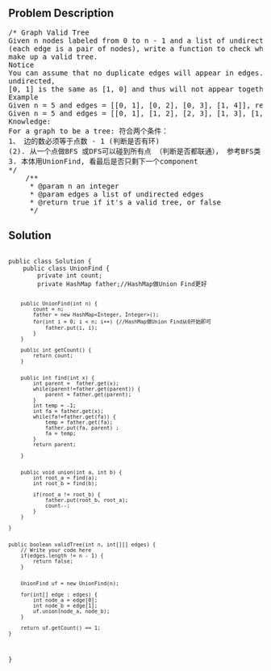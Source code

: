 <!--
<style>
  body { font-family: Arial, sans-serif; }
  .container { max-width: 100%; margin: 0 auto; padding: 10px; }
  .comment-block { max-width: 30%; background-color: #f9f9f9; padding: 10px; border-left: 5px solid #ccc; overflow-wrap: break-word; white-space: pre-wrap; }
  .code-block { background-color: #f4f4f4; padding: 10px; border: 1px solid #ddd; overflow-wrap: break-word; white-space: pre-wrap; }
</style>
-->

<div class='container'>
<h2>Problem Description</h2>
<div class='comment-block'>
<pre>
/* Graph Valid Tree
Given n nodes labeled from 0 to n - 1 and a list of undirected edges
(each edge is a pair of nodes), write a function to check whether these edges
make up a valid tree.
Notice
You can assume that no duplicate edges will appear in edges. Since all edges are
undirected,
[0, 1] is the same as [1, 0] and thus will not appear together in edges.
Example
Given n = 5 and edges = [[0, 1], [0, 2], [0, 3], [1, 4]], return true.
Given n = 5 and edges = [[0, 1], [1, 2], [2, 3], [1, 3], [1, 4]], return false.
Knowledge:
For a graph to be a tree: 符合两个条件：
1、 边的数必须等于点数 - 1 (判断是否有环)
(2). 从一个点做BFS 或DFS可以碰到所有点 （判断是否都联通）， 参考BFS类
3. 本体用UnionFind, 看最后是否只剩下一个component
*/
    /**
     * @param n an integer
     * @param edges a list of undirected edges
     * @return true if it's a valid tree, or false
     */
</pre>
</div>

<h2>Solution</h2>
<div class='code-block'>
<pre><code class='language-java'>
public class Solution {
    public class UnionFind {
        private int count;
        private HashMap<Integer, Integer> father;//HashMap做Union Find更好
        
        public UnionFind(int n) {
            count = n;
            father = new HashMap<Integer, Integer>();
            for(int i = 0; i < n; i++) {//HashMap做Union Find从0开始即可
                father.put(i, i);
            }
        }
        
        public int getCount() {
            return count;
        }
        
        
        public int find(int x) {
            int parent =  father.get(x);
            while(parent!=father.get(parent)) {
                parent = father.get(parent);
            }
            int temp = -1;
            int fa = father.get(x);
            while(fa!=father.get(fa)) {
                temp = father.get(fa);
                father.put(fa, parent) ;
                fa = temp;
            }
            return parent;

        }
        
        
        public void union(int a, int b) {
            int root_a = find(a);
            int root_b = find(b);
            
            if(root_a != root_b) {
                father.put(root_b, root_a);
                count--;
            }
        }
        
    } 
     
     
    public boolean validTree(int n, int[][] edges) {
        // Write your code here
        if(edges.length != n - 1) {
            return false;
        }
        
        
        UnionFind uf = new UnionFind(n);
        
        for(int[] edge : edges) {
            int node_a = edge[0];
            int node_b = edge[1];
            uf.union(node_a, node_b);
        }
        
        return uf.getCount() == 1;
    }
}</code></pre>
</div>
</div>
